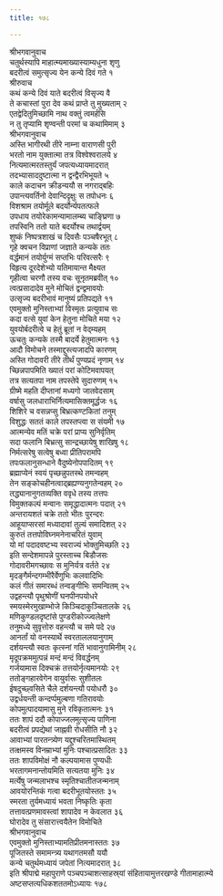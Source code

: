 ```yaml
---
title: १७८

---
```

श्रीभगवानुवाच  
चतुर्थस्यापि माहात्म्यमाख्यास्याम्यधुना शृणु  
बदरीत्वं समुत्सृज्य येन कन्ये दिवं गते १  
श्रीरुवाच  
कथं कन्ये दिवं याते बदरीत्वं विसृज्य वै  
ते कचास्तां पुरा देव कथं प्राप्ते तु मुख्यताम् २  
एतद्वेदितुमिच्छामि नाथ वक्तुं त्वमर्हसि  
न तु तृप्यामि शृण्वन्ती परमां च कथामिमाम् ३  
श्रीभगवानुवाच  
अस्ति भागीरथी तीरे नाम्ना वाराणसी पुरी  
भरतो नाम युक्तात्मा तत्र विश्वेश्वरालये ४  
नित्यमात्मरतस्तुर्यं जपत्यध्यायमादरात्  
तदभ्यासाददुष्टात्मा न द्वन्द्वैरभिभूयते ५  
काले कदाचन क्रीडन्ययौ स नगराद्बहिः  
उपान्त्यवर्तिनो देवान्दिदृक्षुः स तपोधनः ६  
विशश्राम तयोर्मूले बदर्योर्न्यपतत्फले  
उपधाय तयोरेकामन्यामालम्ब्य चाङ्घ्रिणा ७  
तपस्विनि ततो याते बदर्योश्च तथार्द्वयम्  
शुष्कं निष्पत्रशाखं च दिवसैः पञ्चषैरभूत् ८  
गृहे क्वचन विप्राणां जज्ञाते कन्यके ततः  
वर्द्धमानं तयोर्युग्मं सप्तभिः परिवत्सरैः ९  
विहृत्य दूरदेशेभ्यो यतिमायान्त मैक्ष्यत  
गृहीत्वा चरणौ तस्य वचः सूनृतमब्रवीत् १०  
त्वत्प्रसादादेव मुने मोचितं द्वन्द्वमावयोः  
उत्सृज्य बदरीभावं मानुष्यं प्रतिपद्यते ११  
एवमुक्तो मुनिस्ताभ्यां विस्मृतः प्रत्युवाच सः  
कदा वत्से युवां केन हेतुना मोचिते मया १२  
युवयोर्बदरीत्वे च हेतुं ब्रूतां न वेद्म्यहम्  
ऊचतुः कन्यके तस्मै बादर्ये हेतुमात्मनः १३  
आदौ विमोचने तस्माद्दुस्त्यजादपि कारणम्  
अस्ति गोदावरी तीरे तीर्थं पुण्यप्रदं नृणाम् १४  
च्छिन्नपापमिति ख्यातं परां कोटिमवापयत्  
तत्र सत्यतपा नाम तपस्तेपे सुदारुणम् १५  
ग्रीष्मे महति दीप्तानां मध्यगो जातवेदसाम्  
वर्षासु जलधाराभिर्नित्यमासिक्तमूर्द्धजः १६  
शिशिरे च वसन्नप्सु बिभ्रत्कण्टकितां तनुम्  
विशुद्धः सततं काले तपस्तप्त्वा स संयमी १७  
आत्मन्येव मतिं चक्रे परां प्राप्य सुनिर्वृतिम्  
सदा फलानि बिभ्रत्सु सान्द्रच्छायेषु शाखिषु १८  
निर्मत्सरेषु सत्वेषु बध्वा प्रीतिपरामपि  
तपःफलानुसन्धाने वैदुष्येनोपपादितम् १९  
ब्रह्माप्येनं स्वयं पृच्छन्नुपतस्थे तमन्वहम्  
तेन सङ्कोचहीनत्वाद्ब्रह्यण्यनुगतेन्वहम् २०  
तद्ध्यानानुगतव्यक्ति ववृधे तस्य तत्तपः  
विमुक्तकल्पं मन्वानः समृद्धादात्मनः पदात् २१  
अन्तरायशतं चक्रे ततो भीतः पुरन्दरः  
आहूयाप्सरसां मध्यादावां तुल्यं समादिशत् २२  
कुरुतं तत्तपोविघ्नमनेनाचरितं युवाम्  
यो मां पदादवष्टभ्य स्वराज्यं भोक्तुमिच्छति २३  
इति सन्देशमापन्ने पुरस्ताच्च बिडौजसः  
गोदावरीमगच्छावः स मुनिर्यत्र वर्तते २४  
मृदङ्गैर्मन्दगम्भीरैर्वेणुभिः कलवादिभिः  
कलं गीतं समारब्धं तन्वङ्गीभिः समन्वितम् २५  
उद्वहन्त्यौ पृथुश्रोणीं घनपीनपयोधरे  
स्मयस्मेरमुखाम्भोजे किञ्चिदाकुञ्चितालके २६  
मणिकुण्डलदृष्टांसे पुण्डरीकोज्ज्वलेक्षणे  
तनुमध्ये सुवृत्तोरु वहन्त्यौ च समे पदे २७  
आनर्तां यो वनस्यार्थे स्वरताललयानुगाम्  
दर्शयन्त्यौ स्वतः कृत्स्नां गतिं भावानुगामिनीम् २८  
मृदूपक्रममुत्पन्नं मन्दं मन्दं विवर्द्धनम्  
गर्जयामास दिक्चक्रं तत्तयोर्नृत्यमानयोः २९  
ततोङ्गहारवेगेन वायुर्वासः सुशीतलः  
ईषदुच्छ्वसिते चैले दर्शयन्त्यौ पयोधरौ ३०  
उद्वर्धयन्ती कन्दर्प्पमुल्बणा गतिरावयोः  
कोपमुत्पादयामासु मुने रविकृतात्मनः ३१  
ततः शापं ददौ कोपाज्जलमुत्सृज्य पाणिना  
बदरीत्वं प्रपद्येथां जाह्नवी रोधसीति नौ ३२  
आवाभ्यां पारतन्त्र्येण यद्दुश्चरितमास्थितम्  
तत्क्षमस्व विनम्राभ्यां मुनिः पश्चात्प्रसादितः ३३  
ततः शापविमोक्षं नौ कल्पयामास पुण्यधीः  
भरतागमनान्तोयमिति सत्यतया मुनिः ३४  
मर्त्येषु जन्मलाभश्च स्मृतिश्चातीतजन्मनाम्  
आवयोरन्तिकं गत्वा बदरीभूतयोस्ततः ३५  
स्मरता तुर्यमध्यायं भवता निष्कृतिः कृता  
तत्तावत्प्रणमावस्त्वां शापादेव न केवलात ३६  
घोरादेव तु संसारात्त्वयैतेन विमोचिते  
श्रीभगवानुवाच  
एवमुक्तो मुनिस्ताभ्यामतिप्रीतमनास्ततः ३७  
पूजितस्ते समामन्त्र्य यथागतमसौ ययौ  
कन्ये चतुर्थमध्यायं जपेतां नित्यमादरात् ३८  
इति श्रीपाद्मे महापुराणे पञ्चपञ्चाशत्साहस्र्यां संहितायामुत्तरखण्डे गीतामाहात्म्ये अष्टसप्तत्यधिकशततमोऽध्यायः १७८